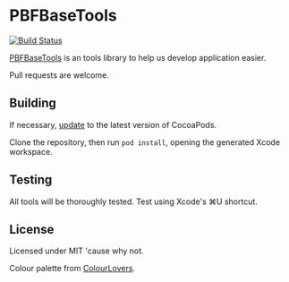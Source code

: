 PBFBaseTools
====
[![Build Status](https://travis-ci.org/china10s/PBFBaseTools.svg?branch=master)](https://travis-ci.org/china10s/PBFBaseTools)

[PBFBaseTools](https://itunes.apple.com/ca/app/c-41/id789924103?mt=8) is an tools library to help us develop application easier.

Pull requests are welcome. 

Building 
----------------

If necessary, [update](http://guides.cocoapods.org/using/getting-started.html#updating-cocoapods) to the latest version of CocoaPods.

Clone the repository, then run `pod install`, opening the generated Xcode workspace. 

Testing
----------------

All tools will be thoroughly tested. Test using Xcode's ⌘U shortcut. 

License
----------------

Licensed under MIT 'cause why not. 

Colour palette from [ColourLovers](http://www.colourlovers.com/palette/1916536/SUNSET_ANGELS).
